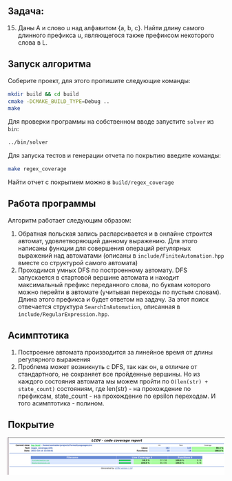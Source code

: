 ## Задача:
 15. Даны A и слово u над алфавитом {a, b, c}. Найти длину самого длинного префикса u, являющегося также префиксом некоторого слова в L.
## Запуск алгоритма
 Соберите проект, для этого пропишите следующие команды:
 
```bash
mkdir build && cd build
cmake -DCMAKE_BUILD_TYPE=Debug ..
make
```
Для проверки программы на собственном вводе запустите `solver` из `bin`:
```bash
../bin/solver
```
Для запуска тестов и генерации отчета по покрытию введите команды:
```bash
make regex_coverage
```
Найти отчет с покрытием можно в `build/regex_coverage`

## Работа программы
Алгоритм работает следующим образом:
1. Обратная польская запись распарсивается и в онлайне строится автомат, удовлетворяющий данному выражению. Для этого написаны функции для совершения операций регулярных выражений над автоматами (описаны в `include/FiniteAutomation.hpp` вместе со структурой самого автомата)
2. Проходимся умных DFS по построенному автомату. DFS запускается в стартовой вершине автомата и находит максимальный префикс переданного слова, по буквам которого можно перейти в автомате (учитывая переходы по пустым словам). Длина этого префикса и будет ответом на задачу. За этот поиск отвечается структура `SearchInAutomation`, описанная в `include/RegularExpression.hpp`.

## Асимптотика
1. Построение автомата производится за линейное время от длины регулярного выражения
2. Проблема может возникнуть с DFS, так как он, в отличие от стандартного, не сохраняет все пройденные вершины. Но из каждого состояния автомата мы можем пройти по `O(len(str) + state_count)` состояниям, где len(str) - на прохождение по префиксам, state_count - на прохождение по epsilon переходам. И того асимптотика - полином.

## Покрытие
![Покрытие кода](/images/coverage.png)